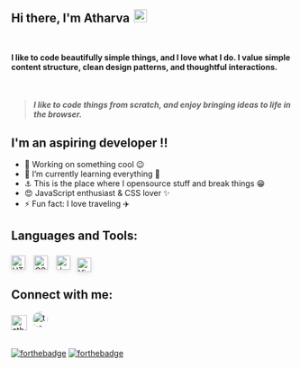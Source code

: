 ## Hi there, I'm Atharva <img width="23px"  style="margin-bottom:-2.5px; margin-left:3px;" src="https://emojipedia-us.s3.dualstack.us-west-1.amazonaws.com/thumbs/120/apple/271/waving-hand_1f44b.png" />

<!-- 
<img src="https://media.giphy.com/media/hvRJCLFzcasrR4ia7z/giphy.gif" width="25px" /> 
-->

<br />

**I like to code beautifully simple things, and I love what I do. I value simple content structure, clean design patterns, and thoughtful interactions.**

<br />

> #### _I like to code things from scratch, and enjoy bringing ideas to life in the browser._


## I'm an aspiring developer !!

- 🔭 Working on something cool 😉
- 🌱 I’m currently learning everything 🤣
- ⚓ This is the place where I opensource stuff and break things 😁
- 😍 JavaScript enthusiast & CSS lover ✨
- ⚡ Fun fact: I love traveling ✈️


## Languages and Tools:

<img align="left" alt="HTML" width="25px"  style="margin:6px 0px; box-shadow: 0rem .15rem .5rem rgba(0,0,0,.1);" src="https://d1yjjnpx0p53s8.cloudfront.net/styles/logo-thumbnail/s3/082014/html5_0.png?itok=piXl_C7P" />

<img align="left" alt="CSS" width="25px"  style="margin:6px  15px; box-shadow: 0rem .15rem .5rem rgba(0,0,0,.1);" src="https://d1yjjnpx0p53s8.cloudfront.net/styles/logo-thumbnail/s3/042015/css3.png?itok=OlYIVwA0" />


<img align="left" alt="JavaScript" width="25px"  style="margin:6px 0px; box-shadow: 0rem .15rem .5rem rgba(0,0,0,.1);" src="https://miro.medium.com/max/720/1*LjR0UrFB2a__5h1DWqzstA.png" />

<img align="left" alt="Visual studio code" width="25px" style="margin:10px 12px; box-shadow: 0rem .15rem .5rem rgba(0,0,0,.1);" src="https://user-images.githubusercontent.com/674621/71187801-14e60a80-2280-11ea-94c9-e56576f76baf.png" /> 

<br />
<br />

## Connect with me:

[<img align="left" alt="atharva-a-joshi | LinkedIn" width="27.5px"  style="margin:6px  0px" src="https://image.flaticon.com/icons/png/128/179/179330.png" />][linkedin]

[<img align="left" alt="the.jpeg.creator | Instagram" width="27.5px" style="margin:0px 10px; border-radius:12.5px" src="https://www.instagram.com/static/images/ico/favicon.ico/36b3ee2d91ed.ico" />][instagram] 

<br />
<br />
<br />

[![forthebadge](https://forthebadge.com/images/badges/built-with-love.svg)](https://forthebadge.com) 
[![forthebadge](https://forthebadge.com/images/badges/powered-by-electricity.svg)](https://forthebadge.com)

[instagram]: https://instagram.com/the.jpeg.creator/
[linkedin]: https://linkedin.com/in/atharva-a-joshi/
